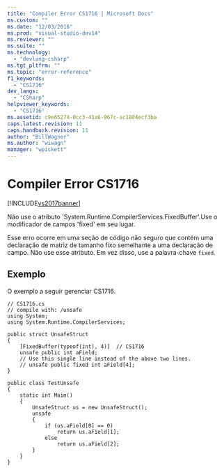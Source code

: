 ```yaml
---
title: "Compiler Error CS1716 | Microsoft Docs"
ms.custom: ""
ms.date: "12/03/2016"
ms.prod: "visual-studio-dev14"
ms.reviewer: ""
ms.suite: ""
ms.technology: 
  - "devlang-csharp"
ms.tgt_pltfrm: ""
ms.topic: "error-reference"
f1_keywords: 
  - "CS1716"
dev_langs: 
  - "CSharp"
helpviewer_keywords: 
  - "CS1716"
ms.assetid: c9e65274-0cc3-41a6-967c-ac1804ecf3ba
caps.latest.revision: 11
caps.handback.revision: 11
author: "BillWagner"
ms.author: "wiwagn"
manager: "wpickett"
---
```

# Compiler Error CS1716
[!INCLUDE[vs2017banner](../../../csharp/includes/vs2017banner.md)]

Não use o atributo 'System.Runtime.CompilerServices.FixedBuffer'.Use o modificador de campos 'fixed' em seu lugar.  
  
 Esse erro ocorre em uma seção de código não seguro que contém uma declaração de matriz de tamanho fixo semelhante a uma declaração de campo.  Não use esse atributo.  Em vez disso, use a palavra\-chave `fixed`.  
  
## Exemplo  
 O exemplo a seguir gerenciar CS1716.  
  
```  
// CS1716.cs  
// compile with: /unsafe  
using System;  
using System.Runtime.CompilerServices;  
  
public struct UnsafeStruct  
{  
    [FixedBuffer(typeof(int), 4)]  // CS1716  
    unsafe public int aField;  
    // Use this single line instead of the above two lines.  
    // unsafe public fixed int aField[4];  
}  
  
public class TestUnsafe  
{  
    static int Main()  
    {  
        UnsafeStruct us = new UnsafeStruct();  
        unsafe  
        {  
            if (us.aField[0] == 0)  
                return us.aField[1];  
            else  
                return us.aField[2];  
        }  
    }  
}  
```